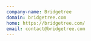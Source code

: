 ```yaml
---
company-name: Bridgetree
domain: bridgetree.com
home: https://bridgetree.com/
email: contact@bridgetree.com
---
```




